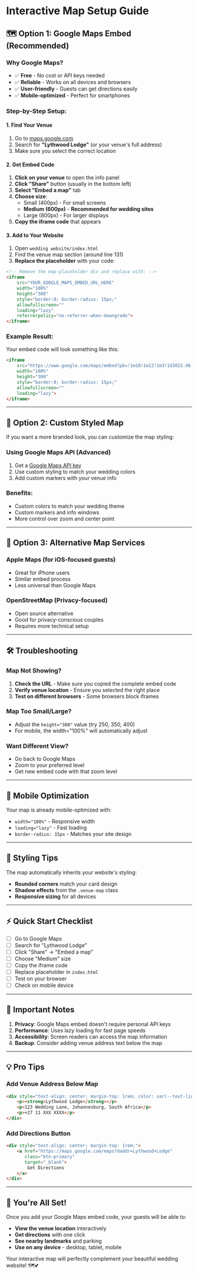 # Interactive Map Setup Guide

## 🗺️ **Option 1: Google Maps Embed (Recommended)**

### **Why Google Maps?**
- ✅ **Free** - No cost or API keys needed
- ✅ **Reliable** - Works on all devices and browsers
- ✅ **User-friendly** - Guests can get directions easily
- ✅ **Mobile-optimized** - Perfect for smartphones

### **Step-by-Step Setup:**

#### **1. Find Your Venue**
1. Go to [maps.google.com](https://maps.google.com)
2. Search for **"Lythwood Lodge"** (or your venue's full address)
3. Make sure you select the correct location

#### **2. Get Embed Code**
1. **Click on your venue** to open the info panel
2. **Click "Share"** button (usually in the bottom left)
3. **Select "Embed a map"** tab
4. **Choose size**: 
   - Small (400px) - For small screens
   - **Medium (600px)** - **Recommended for wedding sites**
   - Large (800px) - For larger displays
5. **Copy the iframe code** that appears

#### **3. Add to Your Website**
1. Open `wedding website/index.html`
2. Find the venue map section (around line 131)
3. **Replace the placeholder** with your code:

```html
<!-- Remove the map-placeholder div and replace with: -->
<iframe 
    src="YOUR_GOOGLE_MAPS_EMBED_URL_HERE"
    width="100%" 
    height="300" 
    style="border:0; border-radius: 15px;" 
    allowfullscreen="" 
    loading="lazy"
    referrerpolicy="no-referrer-when-downgrade">
</iframe>
```

### **Example Result:**
Your embed code will look something like this:
```html
<iframe 
    src="https://www.google.com/maps/embed?pb=!1m18!1m12!1m3!1d3022.96!2d-74.004!3d40.748!2m3!1f0!2f0!3f0!3m2!1i1024!2i768!4f13.1!3m3!1m2!1s0x89c259!2sLythwood%20Lodge!5e0!3m2!1sen!2sus!4v1640000000000!5m2!1sen!2sus"
    width="100%" 
    height="300" 
    style="border:0; border-radius: 15px;" 
    allowfullscreen="" 
    loading="lazy">
</iframe>
```

---

## 🌟 **Option 2: Custom Styled Map**

If you want a more branded look, you can customize the map styling:

### **Using Google Maps API (Advanced)**
1. Get a [Google Maps API key](https://developers.google.com/maps/gmp-get-started)
2. Use custom styling to match your wedding colors
3. Add custom markers with your venue info

### **Benefits:**
- Custom colors to match your wedding theme
- Custom markers and info windows
- More control over zoom and center point

---

## 🎯 **Option 3: Alternative Map Services**

### **Apple Maps (for iOS-focused guests)**
- Great for iPhone users
- Similar embed process
- Less universal than Google Maps

### **OpenStreetMap (Privacy-focused)**
- Open source alternative
- Good for privacy-conscious couples
- Requires more technical setup

---

## 🛠️ **Troubleshooting**

### **Map Not Showing?**
1. **Check the URL** - Make sure you copied the complete embed code
2. **Verify venue location** - Ensure you selected the right place
3. **Test on different browsers** - Some browsers block iframes

### **Map Too Small/Large?**
- Adjust the `height="300"` value (try 250, 350, 400)
- For mobile, the width="100%" will automatically adjust

### **Want Different View?**
- Go back to Google Maps
- Zoom to your preferred level
- Get new embed code with that zoom level

---

## 📱 **Mobile Optimization**

Your map is already mobile-optimized with:
- `width="100%"` - Responsive width
- `loading="lazy"` - Fast loading
- `border-radius: 15px` - Matches your site design

---

## 🎨 **Styling Tips**

The map automatically inherits your website's styling:
- **Rounded corners** match your card design
- **Shadow effects** from the `.venue-map` class
- **Responsive sizing** for all devices

---

## ⚡ **Quick Start Checklist**

- [ ] Go to Google Maps
- [ ] Search for "Lythwood Lodge"
- [ ] Click "Share" → "Embed a map"
- [ ] Choose "Medium" size
- [ ] Copy the iframe code
- [ ] Replace placeholder in `index.html`
- [ ] Test on your browser
- [ ] Check on mobile device

---

## 🚨 **Important Notes**

1. **Privacy**: Google Maps embed doesn't require personal API keys
2. **Performance**: Uses lazy loading for fast page speeds
3. **Accessibility**: Screen readers can access the map information
4. **Backup**: Consider adding venue address text below the map

---

## 💡 **Pro Tips**

### **Add Venue Address Below Map**
```html
<div style="text-align: center; margin-top: 1rem; color: var(--text-light);">
    <p><strong>Lythwood Lodge</strong></p>
    <p>123 Wedding Lane, Johannesburg, South Africa</p>
    <p>+27 11 XXX XXXX</p>
</div>
```

### **Add Directions Button**
```html
<div style="text-align: center; margin-top: 1rem;">
    <a href="https://maps.google.com/maps?daddr=Lythwood+Lodge" 
       class="btn-primary" 
       target="_blank">
        Get Directions
    </a>
</div>
```

---

## 🎉 **You're All Set!**

Once you add your Google Maps embed code, your guests will be able to:
- **View the venue location** interactively
- **Get directions** with one click
- **See nearby landmarks** and parking
- **Use on any device** - desktop, tablet, mobile

Your interactive map will perfectly complement your beautiful wedding website! 🗺️💕 